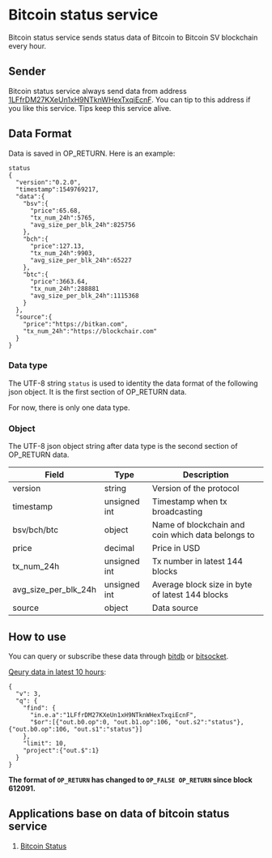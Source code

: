 # Bitcoin status service

Bitcoin status service sends status data of Bitcoin to Bitcoin SV blockchain every hour.

## Sender
Bitcoin status service always send data from address [1LFfrDM27KXeUn1xH9NTknWHexTxqiEcnF](https://whatsonchain.com/address/1LFfrDM27KXeUn1xH9NTknWHexTxqiEcnF).  You can tip to this address if you like this service. Tips keep this service alive.

## Data Format
Data is saved in OP_RETURN. Here is an example:
```
status
{
  "version":"0.2.0",
  "timestamp":1549769217,
  "data":{
    "bsv":{
      "price":65.68,
      "tx_num_24h":5765,
      "avg_size_per_blk_24h":825756
    },
    "bch":{
      "price":127.13,
      "tx_num_24h":9903,
      "avg_size_per_blk_24h":65227
    },
    "btc":{
      "price":3663.64,
      "tx_num_24h":288881
      "avg_size_per_blk_24h":1115368
    }
  },
  "source":{
    "price":"https://bitkan.com",
    "tx_num_24h":"https://blockchair.com"
  }
}
```
### Data type
The UTF-8 string `status` is used to identity the data format of the following json object. It is the first section of OP_RETURN data.

For now, there is only one data type.

### Object
The UTF-8 json object string after data type is the second section of OP_RETURN data.

| Field | Type | Description |
| --- | --- | --- |
| version | string | Version of the protocol |
| timestamp | unsigned int | Timestamp when tx broadcasting |
| bsv/bch/btc | object | Name of blockchain and coin which data belongs to |
| price | decimal | Price in USD |
| tx_num_24h | unsigned int | Tx number in latest 144 blocks |
| avg_size_per_blk_24h | unsigned int | Average block size in byte of latest 144 blocks |
| source | object | Data source |

## How to use
You can query or subscribe these data through [bitdb](https://genesis.bitdb.network/) or [bitsocket](https://genesis.bitsocket.network/).

[Qeury data in latest 10 hours](https://genesis.bitdb.network/query/1FnauZ9aUH2Bex6JzdcV4eNX7oLSSEbxtN/ewogICJ2IjogMywKICAicSI6IHsKICAgICJmaW5kIjogewogICAgICAiaW4uZS5hIjoiMUxGZnJETTI3S1hlVW4xeEg5TlRrbldIZXhUeHFpRWNuRiIsCiAgICAgICIkb3IiOlt7Im91dC5iMC5vcCI6MCwgIm91dC5iMS5vcCI6MTA2LCAib3V0LnMyIjoic3RhdHVzIn0sIHsib3V0LmIwLm9wIjoxMDYsICJvdXQuczEiOiJzdGF0dXMifV0KICAgIH0sCiAgICAibGltaXQiOiAxMCwKICAgICJwcm9qZWN0Ijp7Im91dC5zMiI6MSwiYmxrLmkiOjEsIm91dC5zMyI6MSwib3V0LnMxIjoxfQogIH0KfQo=):
```
{
  "v": 3,
  "q": {
    "find": {
      "in.e.a":"1LFfrDM27KXeUn1xH9NTknWHexTxqiEcnF",
      "$or":[{"out.b0.op":0, "out.b1.op":106, "out.s2":"status"}, {"out.b0.op":106, "out.s1":"status"}]
    },
    "limit": 10,
    "project":{"out.$":1}
  }
}
```
**The format of `OP_RETURN` has changed to `OP_FALSE OP_RETURN` since block 612091.**
## Applications base on data of bitcoin status service
1. [Bitcoin Status](http://bitcoin-status.info)

